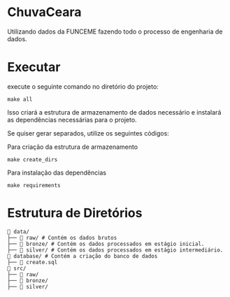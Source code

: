 # ChuvaCeara
Utilizando dados da FUNCEME fazendo todo o processo de engenharia de dados.


# Executar

execute o seguinte comando no diretório do projeto:
```
make all 
```

Isso criará a estrutura de armazenamento de dados necessário e instalará as dependências necessárias para o projeto.

Se quiser gerar separados, utilize os seguintes códigos:

Para criação da estrutura de armazenamento
```
make create_dirs
```

Para instalação das dependências
```
make requirements
```

# Estrutura de Diretórios

```plaintext
📂 data/ 
├── 📂 raw/ # Contém os dados brutos
├── 📂 bronze/ # Contém os dados processados em estágio inicial. 
├── 📂 silver/ # Contém os dados processados em estágio intermediário. 
📂 database/ # Contém a criação do banco de dados
├── 📃 create.sql
📂 src/
├── 📂 raw/
├── 📂 bronze/
├── 📂 silver/
```